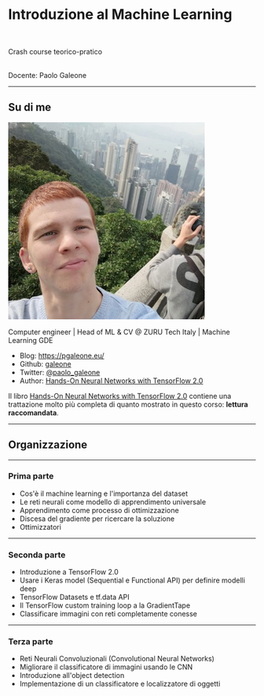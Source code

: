 <!-- classes: title -->

# Introduzione al Machine Learning
<br />

Crash course teorico-pratico

<br />
Docente: Paolo Galeone


---

<!-- sectionTitle: Su di me -->
## Su di me

![me](images/me_hk.jpg)

Computer engineer | Head of ML & CV @ ZURU Tech Italy | Machine Learning GDE

- Blog: https://pgaleone.eu/
- Github: [galeone](https://github.com/galeone/)
- Twitter: [@paolo_galeone](https://twitter.com/paolo_galeone)
- Author: [Hands-On Neural Networks with TensorFlow 2.0](https://amzn.to/2ZULPzh)

Il libro [Hands-On Neural Networks with TensorFlow 2.0](https://amzn.to/2ZULPzh) contiene una trattazione molto più completa di quanto mostrato in questo corso: **lettura raccomandata**.

---

<!-- sectionTitle: Organizzazione -->
## Organizzazione

---

### Prima parte

- Cos'è il machine learning e l'importanza del dataset
- Le reti neurali come modello di apprendimento universale
- Apprendimento come processo di ottimizzazione
- Discesa del gradiente per ricercare la soluzione
- Ottimizzatori

---


### Seconda parte

- Introduzione a TensorFlow 2.0
- Usare i Keras model (Sequential e Functional API) per definire modelli deep
- TensorFlow Datasets e tf.data API
- Il TensorFlow custom training loop a la GradientTape
- Classificare immagini con reti completamente conesse

---

### Terza parte

- Reti Neurali Convoluzionali (Convolutional Neural Networks)
- Migliorare il classificatore di immagini usando le CNN
- Introduzione all'object detection
- Implementazione di un classificatore e localizzatore di oggetti
